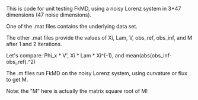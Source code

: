 This is code for unit testing FkMD, using a noisy Lorenz system in 3+47 dimensions (47 noise dimensions).

One of the .mat files contains the underlying data set.

The other .mat files provide the values of Xi, Lam, V, obs_ref, obs_inf, and M after 1 and 2 iterations.

Let's compare: Phi_x * V', Xi * Lam * Xi^(-1), and mean(abs(obs_inf-obs_ref).^2)

The .m files run FkMD on the noisy Lorenz system, using curvature or flux to get M.

Note: the "M" here is actually the matrix square root of M!
